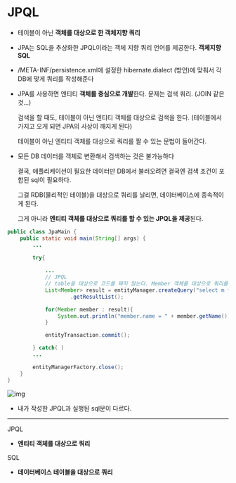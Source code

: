 # JPQL

- 테이블이 아닌 **객체를 대상으로 한 객체지향 쿼리**

- JPA는 SQL을 추상화한 JPQL이라는 객체 지향 쿼리 언어를 제공한다. **객체지향 SQL**

- /META-INF/persistence.xml에 설정한 hibernate.dialect (방언)에 맞춰서 각 DB에 맞게 쿼리를 작성해준다

- JPA를 사용하면 엔티티 **객체를 중심으로 개발**한다. 문제는 검색 쿼리. (JOIN 같은 것...)

  검색을 할 때도, 테이블이 아닌 엔티티 객체를 대상으로 검색을 한다. (테이블에서 가지고 오게 되면 JPA의 사상이 깨지게 된다)

  테이블이 아닌 엔티티 객체를 대상으로 쿼리를 짤 수 있는 문법이 들어간다.

- 모든 DB 데이터를 객체로 변환해서 검색하는 것은 불가능하다

  결국, 애플리케이션이 필요한 데이터만 DB에서 불러오려면 결국엔 검색 조건이 포함된 sql이 필요하다.

  그걸 RDB(물리적인 테이블)을 대상으로 쿼리를 날리면, 데이터베이스에 종속적이게 된다.

  그게 아니라 **엔티티 객체를 대상으로 쿼리를 할 수 있는 JPQL을 제공**된다.

```java
public class JpaMain {
    public static void main(String[] args) {
        ...

        try{
            
            ...
            // JPQL
            // table을 대상으로 코드를 짜지 않는다. Member 객체를 대상으로 쿼리를 짠다. 여기서 Member는 객체이다
            List<Member> result = entityManager.createQuery("select m from Member as m", Member.class)
                    .getResultList();

            for(Member member : result){
                System.out.println("member.name = " + member.getName());
            }

            entityTransaction.commit();

        } catch( )
        ...

        entityManagerFactory.close();
    }
}
```

![img](https://lh5.googleusercontent.com/L_7QHimd6HMfP1vL2DXJpgdWYFhCQnP9bV-0AUp3-uoxGRlUh-hbsDFdF8UGE5ZL3genEPSqD5RzuXm-xdo_N9tvfNd-fwMR3Z0up6uqQypbQfZXuNKqLRdpCB3ifwiFw8kmC2O2)

- 내가 작성한 JPQL과 실행된 sql문이 다르다. 



----

JPQL

- **엔티티 객체를 대상으로 쿼리**



SQL

- **데이터베이스 테이블을 대상으로 쿼리**